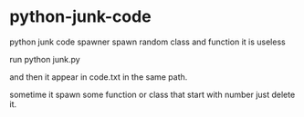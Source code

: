 # python-junk-code
python junk code spawner spawn random class and function it is useless




run python junk.py

and then it appear in code.txt in the same path.

sometime it spawn some function or class that start with number just delete it.
